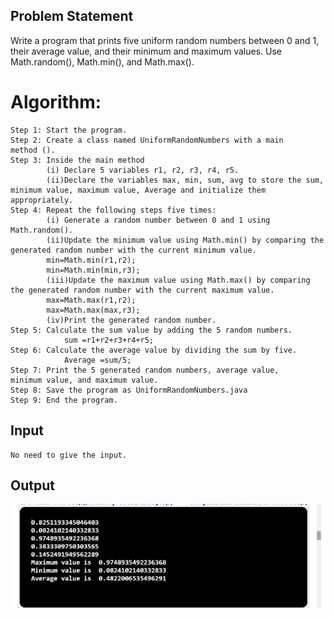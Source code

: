 ## Problem Statement

Write a program that prints five uniform random numbers between 0 and 1, their average value, and their minimum and maximum values. Use Math.random(), Math.min(), and Math.max().

# Algorithm:

    Step 1: Start the program.
	Step 2: Create a class named UniformRandomNumbers with a main    method ().
	Step 3: Inside the main method
	        (i) Declare 5 variables r1, r2, r3, r4, r5.
			(ii)Declare the variables max, min, sum, avg to store the sum, minimum value, maximum value, Average and initialize them 		appropriately.
	Step 4: Repeat the following steps five times:
			(i) Generate a random number between 0 and 1 using Math.random().	
			(ii)Update the minimum value using Math.min() by comparing the generated random number with the current minimum value.
			min=Math.min(r1,r2);
			min=Math.min(min,r3);
			(iii)Update the maximum value using Math.max() by comparing the generated random number with the current maximum value.
			max=Math.max(r1,r2);
		   	max=Math.max(max,r3);
			(iv)Print the generated random number.
	Step 5: Calculate the sum value by adding the 5 random numbers.
	        	sum =r1+r2+r3+r4+r5;
	Step 6: Calculate the average value by dividing the sum by five.
				Average =sum/5;
	Step 7: Print the 5 generated random numbers, average value, 		minimum value, and maximum value.
	Step 8: Save the program as UniformRandomNumbers.java
	Step 9: End the program.


## Input

    No need to give the input.

## Output

![Alt text](image-12.png)
